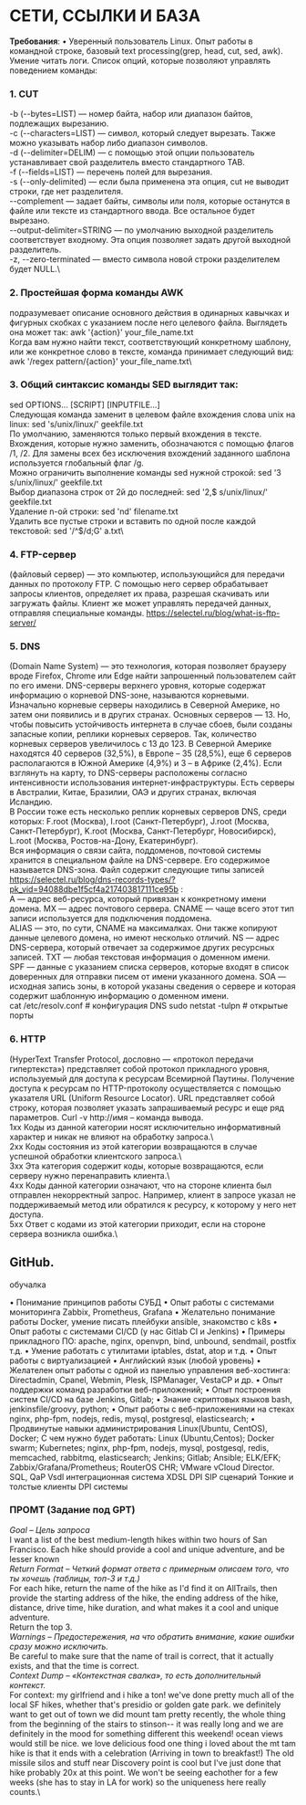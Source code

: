 # СЕТИ, ССЫЛКИ И БАЗА 
**Требования**:
•	Уверенный пользователь Linux. Опыт работы в командной строке, базовый text processing(grep, head, cut, sed, awk). Умение читать логи. Список опций, которые позволяют управлять поведением команды:

### 1. CUT
-b (--bytes=LIST) — номер байта, набор или диапазон байтов, подлежащих вырезанию.\
-c (--characters=LIST) — символ, который следует вырезать. Также можно указывать набор либо диапазон символов.\
-d (--delimiter=DELIM) — с помощью этой опции пользователь устанавливает свой разделитель вместо стандартного TAB.\
-f (--fields=LIST) — перечень полей для вырезания.\
-s (--only-delimited) — если была применена эта опция, cut не выводит строки, где нет разделителя.\
--complement — задает байты, символы или поля, которые останутся в файле или тексте из стандартного ввода. Все остальное будет вырезано.\
--output-delimiter=STRING — по умолчанию выходной разделитель соответствует входному. Эта опция позволяет задать другой выходной разделитель.\
-z, --zero-terminated — вместо символа новой строки разделителем будет NULL.\

### 2. Простейшая форма команды AWK 
подразумевает описание основного действия в одинарных кавычках и фигурных скобках с указанием после него целевого файла. Выглядеть она может так:
awk '{action}' your_file_name.txt\
Когда вам нужно найти текст, соответствующий конкретному шаблону, или же конкретное слово в тексте, команда принимает следующий вид:
awk '/regex pattern/{action}' your_file_name.txt\

### 3. Общий синтаксис команды SED выглядит так:
sed OPTIONS... [SCRIPT] [INPUTFILE...]\
Следующая команда заменит в целевом файле вхождения слова unix на linux:
sed 's/unix/linux/' geekfile.txt\
По умолчанию, заменяются только первый вхождения в тексте.\
Вхождения, которые нужно заменить, обозначаются с помощью флагов /1, /2. Для замены всех без исключения вхождений заданного шаблона используется глобальный флаг /g.\
Можно ограничить выполнение команды sed нужной строкой: sed '3 s/unix/linux/' geekfile.txt\
Выбор диапазона строк от 2й до последней: sed '2,$ s/unix/linux/' geekfile.txt\
Удаление n-ой строки: sed 'nd' filename.txt\
Удалить все пустые строки и вставить по одной после каждой текстовой:
sed '/^$/d;G' a.txt\

### 4. FTP-сервер 
(файловый сервер) — это компьютер, использующийся для передачи данных по протоколу FTP. С помощью него сервер обрабатывает запросы клиентов, определяет их права, разрешая скачивать или загружать файлы. Клиент же может управлять передачей данных, отправляя специальные команды. https://selectel.ru/blog/what-is-ftp-server/

### 5. DNS 
(Domain Name System) — это технология, которая позволяет браузеру вроде Firefox, Chrome или Edge найти запрошенный пользователем сайт по его имени. DNS-серверы верхнего уровня, которые содержат информацию о корневой DNS-зоне, называются корневыми. Изначально корневые серверы находились в Северной Америке, но затем они появились и в других странах. Основных серверов — 13. Но, чтобы повысить устойчивость интернета в случае сбоев, были созданы запасные копии, реплики корневых серверов. Так, количество корневых серверов увеличилось с 13 до 123. В Северной Америке находятся 40 серверов (32,5%), в Европе – 35 (28,5%), еще 6 серверов располагаются в Южной Америке (4,9%) и 3 – в Африке (2,4%). Если взглянуть на карту, то DNS-серверы расположены согласно интенсивности использования интернет-инфраструктуры. Есть серверы в Австралии, Китае, Бразилии, ОАЭ и других странах, включая Исландию.\
В России тоже есть несколько реплик корневых серверов DNS, среди которых:
F.root (Москва), I.root (Санкт-Петербург), J.root (Москва, Санкт-Петербург), K.root (Москва, Санкт-Петербург, Новосибирск), L.root (Москва, Ростов-на-Дону, Екатеринбург).\
Вся информация о связи сайта, поддоменов, почтовой системы хранится в специальном файле на DNS-сервере. Его содержимое называется DNS-зона. Файл содержит следующие типы записей https://selectel.ru/blog/dns-records-types/?pk_vid=94088dbe1f5cf4a217403817111ce95b :\
А — адрес веб-ресурса, который привязан к конкретному имени домена.
MX — адрес почтового сервера.
CNAME — чаще всего этот тип записи используется для подключения поддомена.\
ALIAS — это, по сути, CNAME на максималках. Они также копируют данные целевого домена, но имеют несколько отличий.
NS — адрес DNS-сервера, который отвечает за содержимое других ресурсных записей.
TXT — любая текстовая информация о доменном имени.\
SPF — данные с указанием списка серверов, которые входят в список доверенных для отправки писем от имени указанного домена.
SOA — исходная запись зоны, в которой указаны сведения о сервере и которая содержит шаблонную информацию о доменном имени.\
cat /etc/resolv.conf # конфигурация DNS 
 sudo netstat -tulpn # открытые порты

### 6. HTTP 
(HyperText Transfer Protocol, дословно — «протокол передачи гипертекста») представляет собой протокол прикладного уровня, используемый для доступа к ресурсам Всемирной Паутины. 
Получение доступа к ресурсам по HTTP-протоколу осуществляется с помощью указателя URL (Uniform Resource Locator). URL представляет собой строку, которая позволяет указать запрашиваемый ресурс и еще ряд параметров.
Curl -v http://имя – команда вывода.\
1xx	Коды из данной категории носят исключительно информативный характер и никак не влияют на обработку запроса.\                                                                                                
2xx	Коды состояния из этой категории возвращаются в случае успешной обработки клиентского запроса.\                                                                                                             
3xx	Эта категория содержит коды, которые возвращаются, если серверу нужно перенаправить клиента.\                                                                                                               
4xx	Коды данной категории означают, что на стороне клиента был отправлен некорректный запрос. Например, клиент в запросе указал не поддерживаемый метод или обратился к ресурсу, к которому у него нет доступа.\
5xx	Ответ с кодами из этой категории приходит, если на стороне сервера возникла ошибка.\

## GitHub.
обучалка

•	Понимание принципов работы СУБД
•	Опыт работы с системами мониторинга Zabbix, Prometheus, Grafana
•	Желательно понимание работы Docker, умение писать плейбуки ansible, знакомство с k8s
•	Опыт работы с системами CI/CD (у нас Gitlab CI и Jenkins)
•	Примеры прикладного ПО: apache, nginx, openvpn, bind, unbound, sendmail, postfix т.д.
•	Умение работать с утилитами iptables, dstat, atop и т.д.
•	Опыт работы с виртуализацией
•	Английский язык (любой уровень)
•	Желателен опыт работы с одной из панелью управления веб-хостинга: Directadmin, Cpanel, Webmin, Plesk, ISPManager, VestaCP и др.
•	Опыт поддержки команд разработки веб-приложений;
•	Опыт построения систем CI/CD на базе Jenkins, Gitlab;
•	  Знание скриптовых языков bash, jenkinsfile/groovy, python;
•	  Опыт работы с веб-приложениями на стеках nginx, php-fpm, nodejs, redis, mysql, postgresql, elasticsearch;
•	  Продвинутые навыки администрирования Linux(Ubuntu, CentOS), Docker;
С чем нужно будет работать:
Linux (Ubuntu,Centos); Docker swarm; Kubernetes; nginx, php-fpm, nodejs, mysql, postgesql, redis, memcached, rabbitmq, elasticsearch; Jenkins; Gitlab; Ansible; ELK/EFK; Zabbix/Grafana/Prometheus; RouterOS CHR; VMware vCloud Director.
 
SQL, QaP Vsdl интеграционная система
XDSL
DPI
SIP сценарий
Тонкие и толстые клиенты
DPI системы

### ПРОМТ (Задание под GPT)
*Goal – Цель запроса*\
I want a list of the best medium-length hikes within two hours of San Francisco. Each hike should provide a cool and unique adventure, and be lesser known \
*Return Format – Четкий формат ответа с примерным описаем того, что ты хочешь (таблицы, топ-3 и т.д.)*\
For each hike, return the name of the hike as I'd find it on AllTrails, then provide the starting address of the hike, the ending address of the hike, distance, drive time, hike duration, and what makes it a cool and unique adventure.\
Return the top 3. \
*Warnings – Предостережения, на что обратить внимание, какие ошибки сразу можно исключить.* \
Be careful to make sure that the name of trail is correct, that it actually exists, and that the time is correct. \
*Context Dump – «Контекстная свалка», то есть дополнительный контекст.*\
For context: my girlfriend and i hike a ton! we've done pretty much all of the local SF hikes, whether that's presidio or golden gate park. we definitely want to get out of town we did mount tam pretty recently, the whole thing from the beginning of the stairs to stinson-- it was really long and we are definitely in the mood for something different this weekend! ocean views would still be nice. we love delicious food one thing i loved about the mt tam hike is that it ends with a celebration (Arriving in town to breakfast!) The old missile silos and stuff near Discovery point is cool but I've just done that hike probably 20x at this point. We won't be seeing eachother for a few weeks (she has to stay in LA for work) so the uniqueness here really counts.\

